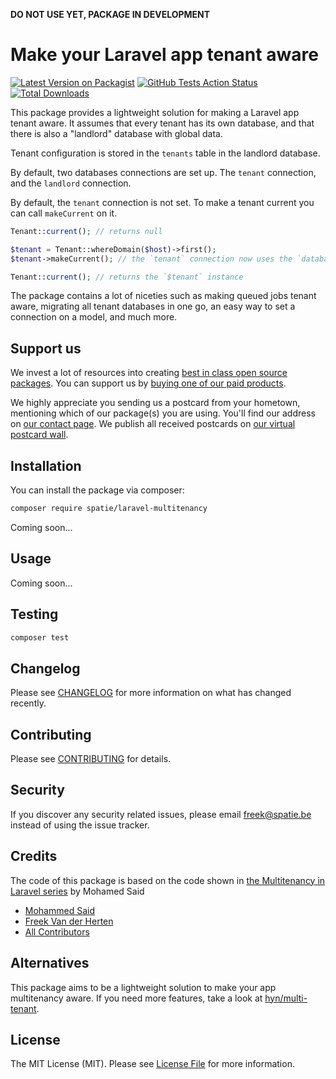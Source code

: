 **DO NOT USE YET, PACKAGE IN DEVELOPMENT**

# Make your Laravel app tenant aware

[![Latest Version on Packagist](https://img.shields.io/packagist/v/spatie/laravel-multitenancy.svg?style=flat-square)](https://packagist.org/packages/spatie/:package_name)
[![GitHub Tests Action Status](https://img.shields.io/github/workflow/status/spatie/laravel-multitenancy/run-tests?label=tests)](https://github.com/spatie/:package_name/actions?query=workflow%3Arun-tests+branch%3Amaster)
[![Total Downloads](https://img.shields.io/packagist/dt/spatie/laravel-multitenancy.svg?style=flat-square)](https://packagist.org/packages/spatie/:package_name)

This package provides a lightweight solution for making a Laravel app tenant aware. It assumes that every tenant has its own database, and that there is also a "landlord" database with global data.

Tenant configuration is stored in the `tenants` table in the landlord database.

By default, two databases connections are set up. The `tenant` connection, and the `landlord` connection.

By default, the `tenant` connection is not set. To make a tenant current you can call `makeCurrent` on it.

```php
Tenant::current(); // returns null

$tenant = Tenant::whereDomain($host)->first();
$tenant->makeCurrent(); // the `tenant` connection now uses the `database` of this tenant

Tenant::current(); // returns the `$tenant` instance
```

The package contains a lot of niceties such as making queued jobs tenant aware, migrating all tenant databases in one go, an easy way to set a connection on a model, and much more.
 
## Support us

We invest a lot of resources into creating [best in class open source packages](https://spatie.be/open-source). You can support us by [buying one of our paid products](https://spatie.be/open-source/support-us). 

We highly appreciate you sending us a postcard from your hometown, mentioning which of our package(s) you are using. You'll find our address on [our contact page](https://spatie.be/about-us). We publish all received postcards on [our virtual postcard wall](https://spatie.be/open-source/postcards).

## Installation

You can install the package via composer:

```bash
composer require spatie/laravel-multitenancy
```

Coming soon...

## Usage

Coming soon...

## Testing

``` bash
composer test
```

## Changelog

Please see [CHANGELOG](CHANGELOG.md) for more information on what has changed recently.

## Contributing

Please see [CONTRIBUTING](CONTRIBUTING.md) for details.

## Security

If you discover any security related issues, please email freek@spatie.be instead of using the issue tracker.

## Credits

The code of this package is based on the code shown in [the Multitenancy in Laravel series](https://www.youtube.com/watch?v=592EgykFOz4)  by Mohamed Said

- [Mohammed Said](https://github.com/themsaid)
- [Freek Van der Herten](https://github.com/freekmurze)
- [All Contributors](../../contributors)

## Alternatives

This package aims to be a lightweight solution to make your app multitenancy aware. If you need more features, take a look at [hyn/multi-tenant](https://tenancy.dev/).

## License

The MIT License (MIT). Please see [License File](LICENSE.md) for more information.
